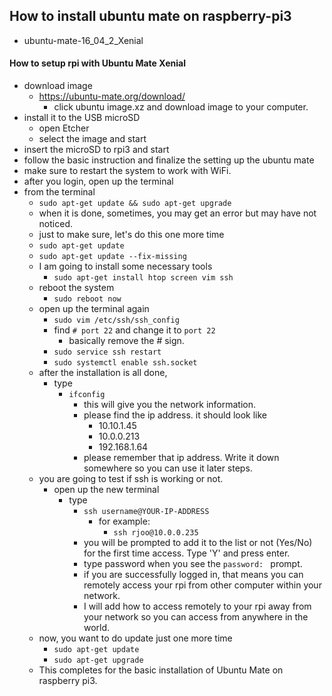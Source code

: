 ## How to install ubuntu mate on raspberry-pi3
  * ubuntu-mate-16_04_2_Xenial

#### How to setup rpi with Ubuntu Mate Xenial
  * download image
    - https://ubuntu-mate.org/download/
      - click ubuntu image.xz and download image to your computer.
  * install it to the USB microSD
    - open Etcher
    - select the image and start
  * insert the microSD to rpi3 and start
  * follow the basic instruction and finalize the setting up the ubuntu mate
  * make sure to restart the system to work with WiFi.
  * after you login, open up the terminal
  * from the terminal
    - `sudo apt-get update && sudo apt-get upgrade`
    - when it is done, sometimes, you may get an error but may have not noticed.
    - just to make sure, let's do this one more time
    - `sudo apt-get update`
    - `sudo apt-get update --fix-missing`
    - I am going to install some necessary tools
      - `sudo apt-get install htop screen vim ssh`
    - reboot the system
      - `sudo reboot now`
    - open up the terminal again
      - `sudo vim /etc/ssh/ssh_config`
      - find `# port 22` and change it to `port 22`
        - basically remove the # sign.
      - `sudo service ssh restart`
      - `sudo systemctl enable ssh.socket`
    - after the installation is all done,
      - type
        - `ifconfig`
          - this will give you the network information.
          - please find the ip address. it should look like
            - 10.10.1.45
            - 10.0.0.213
            - 192.168.1.64
          - please remember that ip address.  Write it down somewhere so you can use it later steps.
    - you are going to test if ssh is working or not.
      - open up the new terminal
        - type
          - `ssh username@YOUR-IP-ADDRESS`
            - for example:
              - `ssh rjoo@10.0.0.235`
          - you will be prompted to add it to the list or not (Yes/No) for the first time access.  Type 'Y' and press enter.
          - type password when you see the `password: ` prompt.
          - if you are successfully logged in, that means you can remotely access your rpi from other computer within your network.
          - I will add how to access remotely to your rpi away from your network so you can access from anywhere in the world.
    - now, you want to do update just one more time
      - `sudo apt-get update`
      - `sudo apt-get upgrade`
    - This completes for the basic installation of Ubuntu Mate on raspberry pi3.
